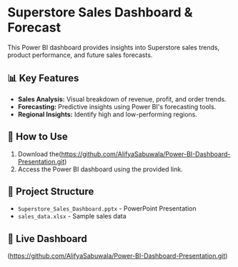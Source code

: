 # Superstore Sales Dashboard & Forecast
This Power BI dashboard provides insights into Superstore sales trends, product performance, and future sales forecasts.

## 📊 Key Features
- **Sales Analysis:** Visual breakdown of revenue, profit, and order trends.
- **Forecasting:** Predictive insights using Power BI's forecasting tools.
- **Regional Insights:** Identify high and low-performing regions.

## 🚀 How to Use
1. Download the(https://github.com/AlifyaSabuwala/Power-BI-Dashboard-Presentation.git)
2. Access the Power BI dashboard using the provided link.

## 📂 Project Structure
- `Superstore_Sales_Dashboard.pptx` - PowerPoint Presentation
- `sales_data.xlsx` - Sample sales data


## 🔗 Live Dashboard
(https://github.com/AlifyaSabuwala/Power-BI-Dashboard-Presentation.git)


